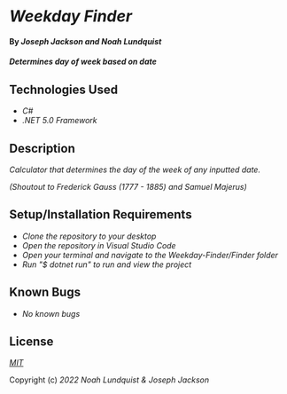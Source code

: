 # _Weekday Finder_
 
#### By _**Joseph Jackson and Noah Lundquist**_
 
#### _Determines day of week based on date_
 
## Technologies Used
 
* _C#_
* _.NET 5.0 Framework_

 
## Description
 
_Calculator that determines the day of the week of any inputted date._

_(Shoutout to Frederick Gauss (1777 - 1885) and Samuel Majerus)_
 
## Setup/Installation Requirements


* _Clone the repository to your desktop_
* _Open the repository in Visual Studio Code_
* _Open your terminal and navigate to the Weekday-Finder/Finder folder_
* _Run "$ dotnet run" to run and view the project_
 
## Known Bugs
 
* _No known bugs_

## License

_[MIT](https://en.wikipedia.org/wiki/MIT_License)_ 

Copyright (c) _2022_ _Noah Lundquist & Joseph Jackson_